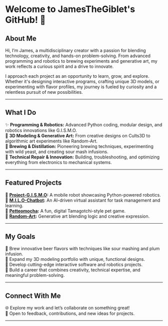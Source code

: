 # Welcome to JamesTheGiblet's GitHub! 👋  

## **About Me**  

Hi, I’m James, a multidisciplinary creator with a passion for blending technology, creativity, and hands-on problem-solving. From advanced programming and robotics to brewing experiments and generative art, my work reflects a curious spirit and a drive to innovate.  

I approach each project as an opportunity to learn, grow, and explore. Whether it's designing interactive programs, crafting unique 3D models, or experimenting with flavor profiles, my journey is fueled by curiosity and a relentless pursuit of new possibilities.

---

## **What I Do**  

✨ **Programming & Robotics:** Advanced Python coding, modular design, and robotics innovations like G.I.S.M.O.  
🎨 **3D Modeling & Generative Art:** From creative designs on Cults3D to algorithmic art experiments like Random-Art.  
🍺 **Brewing & Distillation:** Pioneering brewing techniques, experimenting with wild yeast, and creating sour mash infusions.  
🔧 **Technical Repair & Innovation:** Building, troubleshooting, and optimizing everything from electronics to mechanical systems.

---

## **Featured Projects**  

🌟 **[Project-G.I.S.M.O](https://github.com/JamesTheGiblet/Project-G.I.S.M.O):** A mobile robot showcasing Python-powered robotics.  
🌟 **[M.I.L.O-Chatbot](https://github.com/JamesTheGiblet/M.I.L.O-Chatbot):** An AI-driven virtual assistant for task management and learning.  
🌟 **[Petteomocha](https://github.com/JamesTheGiblet/Petteomocha-project):** A fun, digital Tamagotchi-style pet game.  
🌟 **[Random-Art](https://github.com/JamesTheGiblet/Random-Art):** Generative art blending logic and creative expression.

---

## **My Goals**  

📌 Brew innovative beer flavors with techniques like sour mashing and plum infusion.  
📌 Expand my 3D modeling portfolio with unique, functional designs.  
📌 Develop cutting-edge interactive software and robotics projects.  
📌 Build a career that combines creativity, technical expertise, and meaningful problem-solving.

---

## **Connect With Me**  

🌐 Explore my work and let’s collaborate on something great!  
💬 Open to feedback, contributions, and new ideas for projects.

---
